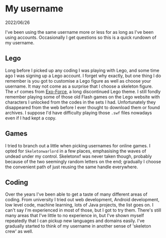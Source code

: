 # My username
<p class = "article-date">2022/06/26</p>

I've been using the same username more or less for as long as I've been using accounts. Occasionally I get questions so this is a quick rundown of my username.

## Lego

Long before I picked up any coding I was playing with Lego, and some time ago I was signing up a Lego account. I forget why exactly, but one thing I do remember is you got to customise a Lego figure as well as choose your username. It may not come as a surprise that I choose a skeleton figure. The `xf` comes from [Exo-Force](https://en.wikipedia.org/wiki/Lego_Exo-Force), a long discontinued Lego theme. I still fondly remember playing some of those old Flash games on the Lego website with characters I unlocked from the codes in the sets I had. Unfortunately they disappeared from the web before I ever thought to download them or found archives. I suppose I'd have difficulty playing those `.swf` files nowadays even if I had kept a copy.

## Games

I tried to branch out a little when picking usernames for online games. I opted for `Skeletonwarlord` in a few places, emphasising the waves of undead under my control. Skeletonxf was never taken though, probably because of the two seemingly random letters on the end; gradually I choose the convenient path of just reusing the same handle everywhere.

## Coding

Over the years I've been able to get a taste of many different areas of coding. From university I tried out web development, Android development, low level code, machine learning, lots of Java projects, the list goes on. I can't say I'm experienced in most of those, but I got to try them. There's still many areas that I've little to no experience in, but I've shown myself repeatedly that I can pickup new languages and domains easily. I've gradually started to think of my username in another sense of 'skeleton crew' as well.
